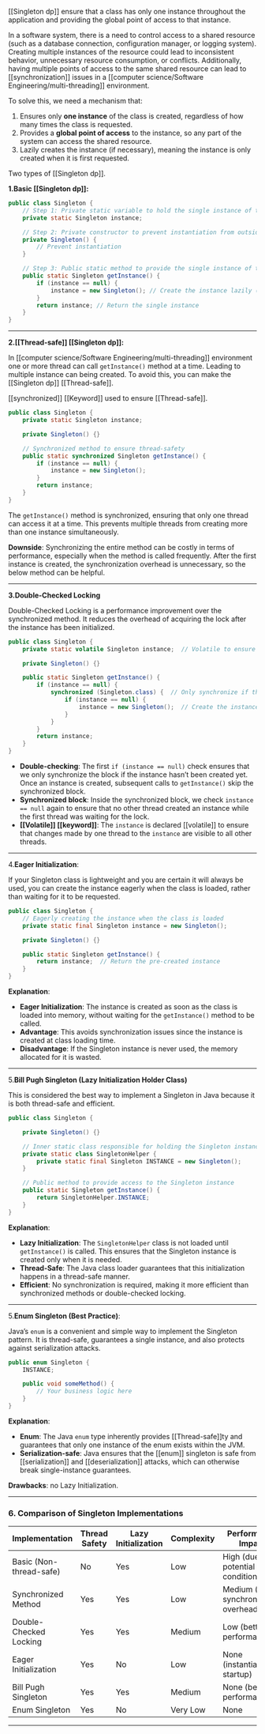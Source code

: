 [[Singleton dp]] ensure that a class has only one instance throughout the application and providing the global point of access to that instance.

In a software system, there is a need to control access to a shared resource (such as a database connection, configuration manager, or logging system). Creating multiple instances of the resource could lead to inconsistent behavior, unnecessary resource consumption, or conflicts. Additionally, having multiple points of access to the same shared resource can lead to [[synchronization]] issues in a [[computer science/Software Engineering/multi-threading]] environment.

To solve this, we need a mechanism that:

1. Ensures only **one instance** of the class is created, regardless of how many times the class is requested.
2. Provides a **global point of access** to the instance, so any part of the system can access the shared resource.
3. Lazily creates the instance (if necessary), meaning the instance is only created when it is first requested.

Two types of [[Singleton dp]].

**1.Basic [[Singleton dp]]:**

```java
public class Singleton {
    // Step 1: Private static variable to hold the single instance of the class
    private static Singleton instance;

    // Step 2: Private constructor to prevent instantiation from outside the class
    private Singleton() {
        // Prevent instantiation
    }

    // Step 3: Public static method to provide the single instance of the class
    public static Singleton getInstance() {
        if (instance == null) {
            instance = new Singleton(); // Create the instance lazily (only when requested)
        }
        return instance; // Return the single instance
    }
}
```

---

**2.[[Thread-safe]] [[Singleton dp]]:**

In [[computer science/Software Engineering/multi-threading]] environment one or more thread can call `getInstance()` method at a time. Leading to multiple instance can being created. To avoid this, you can make the [[Singleton dp]] [[Thread-safe]].

[[synchronized]] [[Keyword]] used to ensure [[Thread-safe]].

```java
public class Singleton {
    private static Singleton instance;

    private Singleton() {}

    // Synchronized method to ensure thread-safety
    public static synchronized Singleton getInstance() {
        if (instance == null) {
            instance = new Singleton();
        }
        return instance;
    }
}
```

The `getInstance()` method is synchronized, ensuring that only one thread can access it at a time. This prevents multiple threads from creating more than one instance simultaneously.

**Downside**: Synchronizing the entire method can be costly in terms of performance, especially when the method is called frequently. After the first instance is created, the synchronization overhead is unnecessary, so the below method can be helpful.

---

**3.Double-Checked Locking**

Double-Checked Locking is a performance improvement over the synchronized method. It reduces the overhead of acquiring the lock after the instance has been initialized.

```java
public class Singleton {
    private static volatile Singleton instance;  // Volatile to ensure visibility of changes across threads

    private Singleton() {}

    public static Singleton getInstance() {
        if (instance == null) {
            synchronized (Singleton.class) {  // Only synchronize if the instance is null
                if (instance == null) {
                    instance = new Singleton();  // Create the instance
                }
            }
        }
        return instance;
    }
}
```

- **Double-checking**: The first `if (instance == null)` check ensures that we only synchronize the block if the instance hasn’t been created yet. Once an instance is created, subsequent calls to `getInstance()` skip the synchronized block.
- **Synchronized block**: Inside the synchronized block, we check `instance == null` again to ensure that no other thread created an instance while the first thread was waiting for the lock.
- **[[Volatile]] [[keyword]]**: The `instance` is declared [[volatile]] to ensure that changes made by one thread to the `instance` are visible to all other threads.
---

4.**Eager Initialization**:

If your Singleton class is lightweight and you are certain it will always be used, you can create the instance eagerly when the class is loaded, rather than waiting for it to be requested.

```java
public class Singleton {
    // Eagerly creating the instance when the class is loaded
    private static final Singleton instance = new Singleton();

    private Singleton() {}

    public static Singleton getInstance() {
        return instance;  // Return the pre-created instance
    }
}
```

**Explanation**:
- **Eager Initialization**: The instance is created as soon as the class is loaded into memory, without waiting for the `getInstance()` method to be called.
- **Advantage**: This avoids synchronization issues since the instance is created at class loading time.
- **Disadvantage**: If the Singleton instance is never used, the memory allocated for it is wasted.
---

5.**Bill Pugh Singleton (Lazy Initialization Holder Class)**

This is considered the best way to implement a Singleton in Java because it is both thread-safe and efficient.

```java
public class Singleton {

    private Singleton() {}

    // Inner static class responsible for holding the Singleton instance
    private static class SingletonHelper {
        private static final Singleton INSTANCE = new Singleton();
    }

    // Public method to provide access to the Singleton instance
    public static Singleton getInstance() {
        return SingletonHelper.INSTANCE;
    }
}
```

**Explanation**:

- **Lazy Initialization**: The `SingletonHelper` class is not loaded until `getInstance()` is called. This ensures that the Singleton instance is created only when it is needed.
- **Thread-Safe**: The Java class loader guarantees that this initialization happens in a thread-safe manner.
- **Efficient**: No synchronization is required, making it more efficient than synchronized methods or double-checked locking.
---

5.**Enum Singleton (Best Practice)**:

Java’s `enum` is a convenient and simple way to implement the Singleton pattern. It is thread-safe, guarantees a single instance, and also protects against serialization attacks.

```java
public enum Singleton {
    INSTANCE;

    public void someMethod() {
        // Your business logic here
    }
}
```

**Explanation**:

- **Enum**: The Java `enum` type inherently provides [[Thread-safe]]ty and guarantees that only one instance of the enum exists within the JVM.
- **Serialization-safe**: Java ensures that the [[enum]] singleton is safe from [[serialization]] and [[deserialization]] attacks, which can otherwise break single-instance guarantees.

**Drawbacks**: no Lazy Initialization.

---
### 6. **Comparison of Singleton Implementations**

| Implementation          | Thread Safety | Lazy Initialization | Complexity | Performance Impact                       |
| ----------------------- | ------------- | ------------------- | ---------- | ---------------------------------------- |
| Basic (Non-thread-safe) | No            | Yes                 | Low        | High (due to potential race conditions)  |
| Synchronized Method     | Yes           | Yes                 | Low        | Medium (due to synchronization overhead) |
| Double-Checked Locking  | Yes           | Yes                 | Medium     | Low (better performance)                 |
| Eager Initialization    | Yes           | No                  | Low        | None (instantiated at startup)           |
| Bill Pugh Singleton     | Yes           | Yes                 | Medium     | None (best performance)                  |
| Enum Singleton          | Yes           | No                  | Very Low   | None                                     |

---




